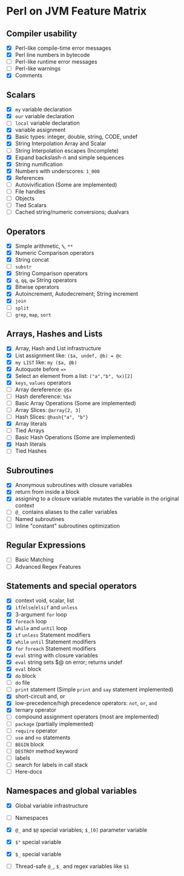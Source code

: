 # Perl on JVM Feature Matrix

## Compiler usability
- [x] Perl-like compile-time error messages
- [x] Perl line numbers in bytecode
- [ ] Perl-like runtime error messages
- [ ] Perl-like warnings
- [x] Comments

## Scalars
- [x] `my` variable declaration
- [x] `our` variable declaration
- [ ] `local` variable declaration
- [x] variable assignment
- [x] Basic types: integer, double, string, CODE, undef
- [x] String Interpolation Array and Scalar
- [ ] String Interpolation escapes (Incomplete)
- [x] Expand backslash-n and simple sequences
- [x] String numification
- [x] Numbers with underscores: `1_000`
- [x] References
- [ ] Autovivification (Some are implemented)
- [ ] File handles
- [ ] Objects
- [ ] Tied Scalars
- [ ] Cached string/numeric conversions; dualvars

## Operators
- [x] Simple arithmetic, `%`, `**`
- [x] Numeric Comparison operators
- [x] String concat
- [ ] `substr`
- [x] String Comparison operators
- [x] `q`, `qq`, `qw` String operators
- [x] Bitwise operators
- [x] Autoincrement, Autodecrement; String increment
- [x] `join`
- [ ] `split`
- [ ] `grep`, `map`, `sort`

## Arrays, Hashes and Lists
- [x] Array, Hash and List infrastructure
- [x] List assignment like: `($a, undef, @b) = @c`
- [x] `my LIST` like: `my ($a, @b)`
- [x] Autoquote before `=>`
- [x] Select an element from a list: `("a","b", %x)[2]`
- [x] `keys`, `values` operators
- [ ] Array dereference: `@$x`
- [ ] Hash dereference: `%$x`
- [ ] Basic Array Operations (Some are implemented)
- [ ] Array Slices: `@array[2, 3]`
- [ ] Hash Slices: `@hash{"a", "b"}`
- [x] Array literals
- [ ] Tied Arrays
- [ ] Basic Hash Operations (Some are implemented)
- [x] Hash literals
- [ ] Tied Hashes

## Subroutines
- [x] Anonymous subroutines with closure variables
- [x] return from inside a block
- [x] assigning to a closure variable mutates the variable in the original context
- [ ] `@_` contains aliases to the caller variables
- [ ] Named subroutines
- [ ] Inline "constant" subroutines optimization

## Regular Expressions
- [ ] Basic Matching
- [ ] Advanced Regex Features

## Statements and special operators
- [x] context void, scalar, list
- [x] `if`/`else`/`elsif` and `unless`
- [x] 3-argument `for` loop
- [x] `foreach` loop
- [x] `while` and `until` loop
- [x] `if` `unless` Statement modifiers
- [x] `while` `until` Statement modifiers
- [x] `for` `foreach` Statement modifiers
- [x] `eval` string with closure variables
- [x] `eval` string sets $@ on error; returns undef
- [x] `eval` block
- [x] `do` block
- [ ] `do` file
- [ ] `print` statement (Simple `print` and `say` statement implemented)
- [x] short-circuit and, or
- [x] low-precedence/high precedence operators: `not`, `or`, `and`
- [x] ternary operator
- [ ] compound assignment operators (most are implemented)
- [ ] `package` (partially implemented)
- [ ] `require` operator
- [ ] `use` and `no` statements
- [ ] `BEGIN` block
- [ ] `DESTROY` method keyword
- [ ] labels
- [ ] search for labels in call stack
- [ ] Here-docs

## Namespaces and global variables
- [x] Global variable infrastructure
- [ ] Namespaces
- [x] `@_` and `$@` special variables; `$_[0]` parameter variable
- [x] `$"` special variable
- [x] `$_` special variable
- [ ] Thread-safe `@_`, `$_` and regex variables like `$1`

